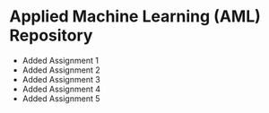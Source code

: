 # Applied Machine Learning (AML) Repository

* Added Assignment 1
* Added Assignment 2
* Added Assignment 3
* Added Assignment 4
* Added Assignment 5